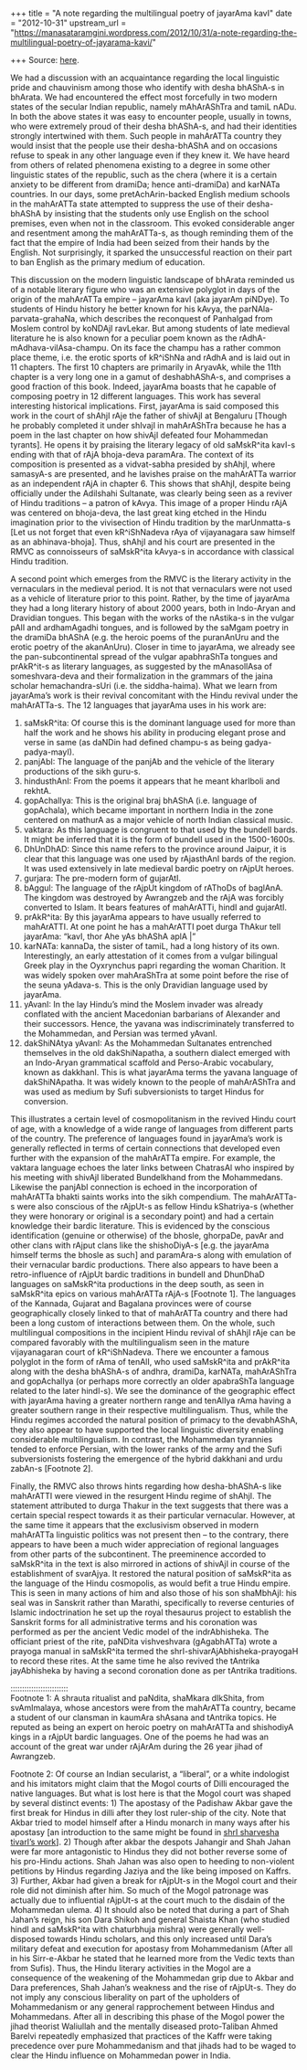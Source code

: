 +++
title = "A note regarding the multilingual poetry of jayarAma kavI"
date = "2012-10-31"
upstream_url = "https://manasataramgini.wordpress.com/2012/10/31/a-note-regarding-the-multilingual-poetry-of-jayarama-kavi/"

+++
Source: [here](https://manasataramgini.wordpress.com/2012/10/31/a-note-regarding-the-multilingual-poetry-of-jayarama-kavi/).

We had a discussion with an acquaintance regarding the local linguistic
pride and chauvinism among those who identify with desha bhAShA-s in
bhArata. We had encountered the effect most forcefully in two modern
states of the secular Indian republic, namely mAhArAShTra and tamiL
nADu. In both the above states it was easy to encounter people, usually
in towns, who were extremely proud of their desha bhAShA-s, and had
their identities strongly intertwined with them. Such people in
mahArATTa country they would insist that the people use their
desha-bhAShA and on occasions refuse to speak in any other language even
if they knew it. We have heard from others of related phenomena existing
to a degree in some other linguistic states of the republic, such as the
chera (where it is a certain anxiety to be different from dramiDa; hence
anti-dramiDa) and karNATa countries. In our days, some
pretAchArin-backed English medium schools in the mahArATTa state
attempted to suppress the use of their desha-bhAShA by insisting that
the students only use English on the school premises, even when not in
the classroom. This evoked considerable anger and resentment among the
mahArATTa-s, as though reminding them of the fact that the empire of
India had been seized from their hands by the English. Not surprisingly,
it sparked the unsuccessful reaction on their part to ban English as the
primary medium of education.

This discussion on the modern linguistic landscape of bhArata reminded
us of a notable literary figure who was an extensive polyglot in days of
the origin of the mahArATTa empire – jayarAma kavI (aka jayarAm piNDye).
To students of Hindu history he better known for his kAvya, the
parNAla-parvata-grahaNa, which describes the reconquest of Panhalgad
from Moslem control by koNDAjI ravLekar. But among students of late
medieval literature he is also known for a peculiar poem known as the
rAdhA-mAdhava-vilAsa-champu. On its face the champu has a rather common
place theme, i.e. the erotic sports of kR^iShNa and rAdhA and is laid
out in 11 chapters. The first 10 chapters are primarily in AryavAk,
while the 11th chapter is a very long one in a gamut of deshabhAShA-s,
and comprises a good fraction of this book. Indeed, jayarAma boasts that
he capable of composing poetry in 12 different languages. This work has
several interesting historical implications. First, jayarAma is said
composed this work in the court of shAhjI rAje the father of shivAjI at
Bengaluru \[Though he probably completed it under shIvajI in mahArAShTra
because he has a poem in the last chapter on how shivAjI defeated four
Mohammedan tyrants\]. He opens it by praising the literary legacy of old
saMskR^ita kavI-s ending with that of rAjA bhoja-deva paramAra. The
context of its composition is presented as a vidvat-sabha presided by
shAhjI, where samasyA-s are presented, and he lavishes praise on the
mahArATTa warrior as an independent rAjA in chapter 6. This shows that
shAhjI, despite being officially under the Adilshahi Sultanate, was
clearly being seen as a reviver of Hindu traditions – a patron of kAvya.
This image of a proper Hindu rAjA was centered on bhoja-deva, the last
great king etched in the Hindu imagination prior to the vivisection of
Hindu tradition by the marUnmatta-s \[Let us not forget that even
kR^iShNadeva rAya of vijayanagara saw himself as an abhinava-bhoja\].
Thus, shAhjI and his court are presented in the RMVC as connoisseurs of
saMskR^ita kAvya-s in accordance with classical Hindu tradition.

A second point which emerges from the RMVC is the literary activity in
the vernaculars in the medieval period. It is not that vernaculars were
not used as a vehicle of literature prior to this point. Rather, by the
time of jayarAma they had a long literary history of about 2000 years,
both in Indo-Aryan and Dravidian tongues. This began with the works of
the nAstika-s in the vulgar pAlI and ardhamAgadhi tongues, and is
followed by the saMgam poetry in the dramiDa bhAShA (e.g. the heroic
poems of the puranAnUru and the erotic poetry of the akanAnUru). Closer
in time to jayarAma, we already see the pan-subcontinental spread of the
vulgar apabhraShTa tongues and prAkR^it-s as literary languages, as
suggested by the mAnasollAsa of someshvara-deva and their formalization
in the grammars of the jaina scholar hemachandra-sUri (i.e. the
siddha-haima). What we learn from jayarAma’s work is their revival
concomitant with the Hindu revival under the mahArATTa-s. The 12
languages that jayarAma uses in his work are:  
1) saMskR^ita: Of course this is the dominant language used for more
than half the work and he shows his ability in producing elegant prose
and verse in same (as daNDin had defined champu-s as being
gadya-padya-mayI).  
2) panjAbI: The language of the panjAb and the vehicle of the literary
productions of the sikh guru-s.  
3) hindusthAnI: From the poems it appears that he meant kharIboli and
rekhtA.  
4) gopAchalIya: This is the original braj bhAShA (i.e. language of
gopAchala), which became important in northern India in the zone
centered on mathurA as a major vehicle of north Indian classical
music.  
5) vaktara: As this language is congruent to that used by the bundelI
bards. It might be inferred that it is the form of bundelI used in the
1500-1600s.  
6) DhUnDhAD: Since this name refers to the province around Jaipur, it is
clear that this language was one used by rAjasthAnI bards of the region.
It was used extensively in late medieval bardic poetry on rAjpUt
heroes.  
7) gurjara: The pre-modern form of gujarAtI.  
8) bAggul: The language of the rAjpUt kingdom of rAThoDs of baglAnA. The
kingdom was destroyed by Awrangzeb and the rAjA was forcibly converted
to Islam. It bears features of mahArATTi, hindI and gujarAtI.  
9) prAkR^ita: By this jayarAma appears to have usually referred to
mahArATTI. At one point he has a mahArATTI poet durga ThAkur tell
jayarAma: “kavI, thor Ahe yAs bhAShA aplA \|”  
10) karNATa: kannaDa, the sister of tamiL, had a long history of its
own. Interestingly, an early attestation of it comes from a vulgar
bilingual Greek play in the Oyxrynchus papri regarding the woman
Charition. It was widely spoken over mahAraShTra at some point before
the rise of the seuna yAdava-s. This is the only Dravidian language used
by jayarAma.  
11) yAvanI: In the lay Hindu’s mind the Moslem invader was already
conflated with the ancient Macedonian barbarians of Alexander and their
successors. Hence, the yavana was indiscriminately transferred to the
Mohammedan, and Persian was termed yAvanI.  
12) dakShiNAtya yAvanI: As the Mohammedan Sultanates entrenched
themselves in the old dakShiNapatha, a southern dialect emerged with an
Indo-Aryan grammatical scaffold and Perso-Arabic vocabulary, known as
dakkhanI. This is what jayarAma terms the yavana language of
dakShiNApatha. It was widely known to the people of mahArAShTra and was
used as medium by Sufi subversionists to target Hindus for conversion.

This illustrates a certain level of cosmopolitanism in the revived Hindu
court of age, with a knowledge of a wide range of languages from
different parts of the country. The preference of languages found in
jayarAma’s work is generally reflected in terms of certain connections
that developed even further with the expansion of the mahArATTa empire.
For example, the vaktara language echoes the later links between
ChatrasAl who inspired by his meeting with shivAjI liberated Bundelkhand
from the Mohammedans. Likewise the panjAbI connection is echoed in the
incorporation of mahArATTa bhakti saints works into the sikh compendium.
The mahArATTa-s were also conscious of the rAjpUt-s as fellow Hindu
kShatriya-s (whether they were honorary or original is a secondary
point) and had a certain knowledge their bardic literature. This is
evidenced by the conscious identification (genuine or otherwise) of the
bhosle, ghorpaDe, pavAr and other clans with rAjput clans like the
shishoDiyA-s \[e.g. the jayarAma himself terms the bhosle as such\] and
paramAra-s along with emulation of their vernacular bardic productions.
There also appears to have been a retro-influence of rAjpUt bardic
traditions in bundelI and DhunDhaD languages on saMskR^ita productions
in the deep south, as seen in saMskR^ita epics on various mahArATTa
rAjA-s \[Footnote 1\]. The languages of the Kannada, Gujarat and
Bagalana provinces were of course geographically closely linked to that
of mahArATTa country and there had been a long custom of interactions
between them. On the whole, such multilingual compositions in the
incipient Hindu revival of shAhjI rAje can be compared favorably with
the multilingualism seen in the mature vijayanagaran court of
kR^iShNadeva. There we encounter a famous polyglot in the form of rAma
of tenAlI, who used saMskR^ita and prAkR^ita along with the desha
bhAShA-s of andhra, dramiDa, karNATa, mahArAShTra and gopAchalIya (or
perhaps more correctly an older apabraShTa language related to the later
hindI-s). We see the dominance of the geographic effect with jayarAma
having a greater northern range and tenAlIya rAma having a greater
southern range in their respective multilingualism. Thus, while the
Hindu regimes accorded the natural position of primacy to the
devabhAShA, they also appear to have supported the local linguistic
diversity enabling considerable multilingualism. In contrast, the
Mohammedan tyrannies tended to enforce Persian, with the lower ranks of
the army and the Sufi subversionists fostering the emergence of the
hybrid dakkhani and urdu zabAn-s \[Footnote 2\].

Finally, the RMVC also throws hints regarding how desha-bhAShA-s like
mahArATTI were viewed in the resurgent Hindu regime of shAhjI. The
statement attributed to durga Thakur in the text suggests that there was
a certain special respect towards it as their particular vernacular.
However, at the same time it appears that the exclusivism observed in
modern mahArATTa linguistic politics was not present then – to the
contrary, there appears to have been a much wider appreciation of
regional languages from other parts of the subcontinent. The preeminence
accorded to saMskR^ita in the text is also mirrored in actions of
shivAjI in course of the establishment of svarAjya. It restored the
natural position of saMskR^ita as the language of the Hindu cosmopolis,
as would befit a true Hindu empire. This is seen in many actions of him
and also those of his son shaMbhAjI: his seal was in Sanskrit rather
than Marathi, specifically to reverse centuries of Islamic
indoctrination he set up the royal thesaurus project to establish the
Sanskrit forms for all administrative terms and his coronation was
performed as per the ancient Vedic model of the indrAbhisheka. The
officiant priest of the rite, paNDita vishveshvara (gAgabhATTa) wrote a
prayoga manual in saMskR^ita termed the shrI-shivarAjAbhisheka-prayogaH
to record these rites. At the same time he also revived the tAntrika
jayAbhisheka by having a second coronation done as per tAntrika
traditions.

:::::::::::::::::::::::::  
Footnote 1: A shrauta ritualist and paNdita, shaMkara dIkShita, from
svAmImalaya, whose ancestors were from the mahArATTa country, became a
student of our clansman in kaumAra shAsana and tAntrika topics. He
reputed as being an expert on heroic poetry on mahArATTa and shishodiyA
kings in a rAjpUt bardic languages. One of the poems he had was an
account of the great war under rAjArAm during the 26 year jihad of
Awrangzeb.

Footnote 2: Of course an Indian secularist, a “liberal”, or a white
indologist and his imitators might claim that the Mogol courts of Dilli
encouraged the native languages. But what is lost here is that the Mogol
court was shaped by several distinct events: 1) The apostasy of the
Padishaw Akbar gave the first break for Hindus in dilli after they lost
ruler-ship of the city. Note that Akbar tried to model himself after a
Hindu monarch in many ways after his apostasy \[an introduction to the
same might be found in [shrI sharvesha tivarI’s
work](http://bharatendu.com/2009/07/06/akbar-transition-5/)\]. 2) Though
after akbar the despots Jahangir and Shah Jahan were far more
antagonistic to Hindus they did not bother reverse some of his pro-Hindu
actions. Shah Jahan was also open to heeding to non-violent petitions by
Hindus regarding Jaziya and the like being imposed on Kaffrs. 3)
Further, Akbar had given a break for rAjpUt-s in the Mogol court and
their role did not diminish after him. So much of the Mogol patronage
was actually due to influential rAjpUt-s at the court much to the
disdain of the Mohammedan ulema. 4) It should also be noted that during
a part of Shah Jahan’s reign, his son Dara Shikoh and general Shaista
Khan (who studied hindI and saMskR^ita with chaturbhuja mishra) were
generally well-disposed towards Hindu scholars, and this only increased
until Dara’s military defeat and execution for apostasy from
Mohammedanism (After all in his Sirr-e-Akbar he stated that he learned
more from the Vedic texts than from Sufis). Thus, the Hindu literary
activities in the Mogol are a consequence of the weakening of the
Mohammedan grip due to Akbar and Dara preferences, Shah Jahan’s weakness
and the rise of rAjpUt-s. They do not imply any conscious liberality on
part of the upholders of Mohammedanism or any general rapprochement
between Hindus and Mohammedans. After all in describing this phase of
the Mogol power the jihad theorist Waliullah and the mentally diseased
proto-Taliban Ahmed Barelvi repeatedly emphasized that practices of the
Kaffr were taking precedence over pure Mohammedanism and that jihads had
to be waged to clear the Hindu influence on Mohammedan power in India.

